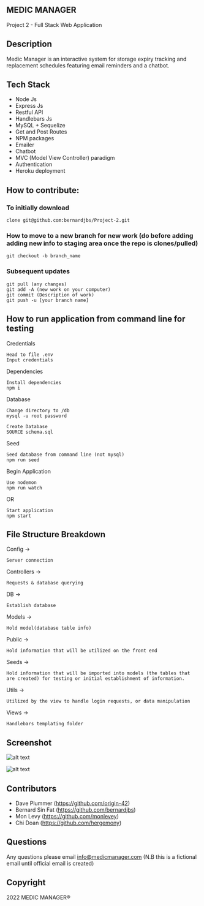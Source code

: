 
## MEDIC MANAGER ##
Project 2 - Full Stack Web Application

## Description
Medic Manager is an interactive system for storage expiry tracking and replacement schedules featuring email reminders and a chatbot.

## Tech Stack
- Node Js
- Express Js
- Restful API
- Handlebars Js
- MySQL + Sequelize
- Get and Post Routes
- NPM packages
- Emailer
- Chatbot
- MVC (Model View Controller) paradigm
- Authentication
- Heroku deployment

## How to contribute:

### To initially download
```
clone git@github.com:bernardjbs/Project-2.git
```

### How to move to a new branch for new work (do before adding adding new info to staging area once the repo is clones/pulled)
```
git checkout -b branch_name
```

### Subsequent updates
```
git pull (any changes)
git add -A (new work on your computer)
git commit (Description of work)
git push -u [your branch name]
```

## How to run application from command line for testing

Credentials
```
Head to file .env
Input credentials
```

Dependencies
```
Install dependencies
npm i
```

Database
```
Change directory to /db
mysql -u root password
```
```
Create Database
SOURCE schema.sql
```

Seed
```
Seed database from command line (not mysql)
npm run seed
```

Begin Application
```
Use nodemon
npm run watch
```
OR
```
Start application
npm start
```

## File Structure Breakdown

Config -> 
```
Server connection
```

Controllers -> 
```
Requests & database querying
```

DB -> 
```
Establish database
```

Models -> 
```
Hold model(database table info)
```

Public -> 
```
Hold information that will be utilized on the front end
```

Seeds -> 
```
Hold information that will be imported into models (the tables that are created) for testing or initial establishment of information.
```

Utils -> 
```
Utilized by the view to handle login requests, or data manipulation
```

Views -> 
```
Handlebars templating folder
```

## Screenshot

![alt text](https://github.com/)

![alt text](https://github.com/?raw=true)

## Contributors
- Dave Plummer (https://github.com/origin-42)
- Bernard Sin Fat (https://github.com/bernardjbs)
- Mon Levy (https://github.com/monlevey)
- Chi Doan (https://github.com/hergemony)

## Questions
Any questions please email info@medicmanager.com 
(N.B this is a fictional email until official email is created)

## Copyright
2022 MEDIC MANAGER®️

